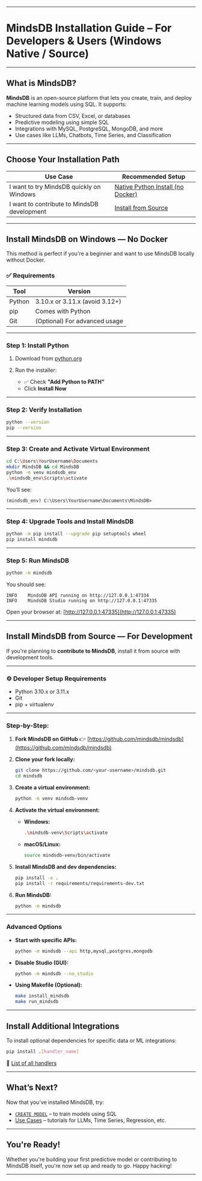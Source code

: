 
---

# MindsDB Installation Guide – For Developers & Users (Windows Native / Source)

---

## What is MindsDB?

**MindsDB** is an open-source platform that lets you create, train, and deploy machine learning models using SQL. It supports:

* Structured data from CSV, Excel, or databases
* Predictive modeling using simple SQL
* Integrations with MySQL, PostgreSQL, MongoDB, and more
* Use cases like LLMs, Chatbots, Time Series, and Classification

---

## Choose Your Installation Path

| Use Case                                    | Recommended Setup                                                              |
| ------------------------------------------- | ------------------------------------------------------------------------------ |
| I want to try MindsDB quickly on Windows    | [Native Python Install (no Docker)](#install-mindsdb-on-windows---no-docker) |
| I want to contribute to MindsDB development | [Install from Source](#install-mindsdb-from-source---for-development)    |

---

## Install MindsDB on Windows — No Docker

This method is perfect if you're a beginner and want to use MindsDB locally without Docker.

### ✅ Requirements

| Tool   | Version                        |
| ------ | ------------------------------ |
| Python | 3.10.x or 3.11.x (avoid 3.12+) |
| pip    | Comes with Python              |
| Git    | (Optional) For advanced usage  |

---

### Step 1: Install Python

1. Download from [python.org](https://www.python.org/downloads/)
2. Run the installer:

   * ✅ Check **"Add Python to PATH"**
   * Click **Install Now**

---

### Step 2: Verify Installation

```bash
python --version
pip --version
```

---

### Step 3: Create and Activate Virtual Environment

```bash
cd C:\Users\YourUsername\Documents
mkdir MindsDB && cd MindsDB
python -m venv mindsdb_env
.\mindsdb_env\Scripts\activate
```

You’ll see:

```
(mindsdb_env) C:\Users\YourUsername\Documents\MindsDB>
```

---

### Step 4: Upgrade Tools and Install MindsDB

```bash
python -m pip install --upgrade pip setuptools wheel
pip install mindsdb
```

---

### Step 5: Run MindsDB

```bash
python -m mindsdb
```

You should see:

```
INFO    MindsDB API running on http://127.0.0.1:47334
INFO    MindsDB Studio running on http://127.0.0.1:47335
```

Open your browser at: [http://127.0.0.1:47335](http://127.0.0.1:47335)

---

## Install MindsDB from Source — For Development

If you're planning to **contribute to MindsDB**, install it from source with development tools.

---

### ⚙️ Developer Setup Requirements

* Python 3.10.x or 3.11.x
* Git
* pip + virtualenv

---

### Step-by-Step:

1. **Fork MindsDB on GitHub**
   👉 [https://github.com/mindsdb/mindsdb](https://github.com/mindsdb/mindsdb)

2. **Clone your fork locally:**

   ```bash
   git clone https://github.com/<your-username>/mindsdb.git
   cd mindsdb
   ```

3. **Create a virtual environment:**

   ```bash
   python -m venv mindsdb-venv
   ```

4. **Activate the virtual environment:**

   * **Windows:**

     ```bash
     .\mindsdb-venv\Scripts\activate
     ```
   * **macOS/Linux:**

     ```bash
     source mindsdb-venv/bin/activate
     ```

5. **Install MindsDB and dev dependencies:**

   ```bash
   pip install -e .
   pip install -r requirements/requirements-dev.txt
   ```

6. **Run MindsDB:**

   ```bash
   python -m mindsdb
   ```

---

### Advanced Options

* **Start with specific APIs:**

  ```bash
  python -m mindsdb --api http,mysql,postgres,mongodb
  ```

* **Disable Studio (GUI):**

  ```bash
  python -m mindsdb --no_studio
  ```

* **Using Makefile (Optional):**

  ```bash
  make install_mindsdb
  make run_mindsdb
  ```

---

## Install Additional Integrations

To install optional dependencies for specific data or ML integrations:

```bash
pip install .[handler_name]
```

🔗 [List of all handlers](https://github.com/mindsdb/mindsdb/tree/main/mindsdb/integrations/handlers)

---

## What’s Next?

Now that you’ve installed MindsDB, try:

* [`CREATE MODEL`](/sql/create/model) – to train models using SQL
* [Use Cases](/use-cases/overview) – tutorials for LLMs, Time Series, Regression, etc.

---

## You're Ready!

Whether you're building your first predictive model or contributing to MindsDB itself, you're now set up and ready to go. Happy hacking! 

---


